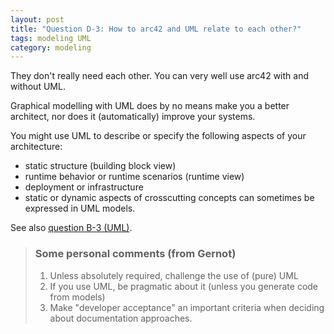```yaml
---
layout: post
title: "Question D-3: How to arc42 and UML relate to each other?"
tags: modeling UML
category: modeling
---
```


They don't really need each other. You can very well use arc42
with and without UML.

Graphical modelling with UML does by no means make you a better architect,
nor does it (automatically) improve your systems.

You might use UML to describe or specify the following aspects of your
architecture:

* static structure (building block view)
* runtime behavior or runtime scenarios (runtime view)
* deployment or infrastructure
* static or dynamic aspects of crosscutting concepts can sometimes be expressed in UML models.

See also [question B-3 (UML)](#q-B-3).


> ### Some personal comments (from Gernot)
>
> 1. Unless absolutely required, challenge the use of (pure) UML
> 2. If you use UML, be pragmatic about it (unless you generate code from models)
> 3. Make "developer acceptance" an important criteria when deciding about documentation approaches.
